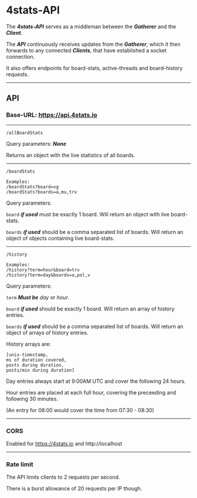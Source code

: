 # 4stats-API

The ***4stats-API*** serves as a middleman between the ***Gatherer*** and the ***Client***.

The ***API*** continuously receives updates from the ***Gatherer***, which it then forwards to any connected ***Clients***, that have established a socket connection.

It also offers endpoints for board-stats, active-threads and board-history requests.

---
## API
### Base-URL: https://api.4stats.io

---
```
/allBoardStats
```

Query parameters: ***None***

Returns an object with the live statistics of all boards.

---
```
/boardStats

Examples:
/boardStats?board=vg
/boardStats?boards=a,mu,trv
```

Query parameters:

`board` ***if used*** must be exactly 1 board. Will return an object with live board-stats.

`boards` ***if used*** should be a comma separated list of boards. Will return an object of objects containing live board-stats.

---
```
/history

Examples:
/history?term=hour&board=trv
/history?term=day&boards=a,pol,v
```

Query parameters:

`term` ***Must be*** *day* or *hour*.

`board` ***if used*** should be exactly 1 board. Will return an array of history entries.

`boards` ***if used*** should be a comma separated list of boards. Will return an object of arrays of history entries.

History arrays are:
```
[unix-timestamp,
ms of duration covered,
posts during duration,
posts/min during duration]
```

Day entries always start at 9:00AM UTC and cover the following 24 hours.

Hour entries are placed at each full hour, covering the preceeding and following 30 minutes.

(An entry for 08:00 would cover the time from 07:30 - 08:30)

---
### CORS
Enabled for https://4stats.io and http://localhost

---
### Rate limit
The API limits clients to 2 requests per second.

There is a burst allowance of 20 requests per IP though.
